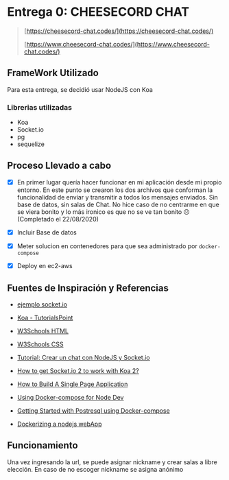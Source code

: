 # Entrega 0: CHEESECORD CHAT

>[https://cheesecord-chat.codes/](https://cheesecord-chat.codes/)
>
>[https://www.cheesecord-chat.codes/](https://www.cheesecord-chat.codes/)

## FrameWork Utilizado

Para esta entrega, se decidió usar NodeJS con Koa

### Librerias utilizadas

* Koa
* Socket.io
* pg
* sequelize

## Proceso Llevado a cabo

- [X] En primer lugar quería hacer funcionar en mi aplicación desde mi propio entorno. En este punto se crearon los dos archivos que conforman la funcionalidad de enviar y transmitir a todos los mensajes enviados. Sin base de datos, sin salas de Chat. No hice caso de no centrarme en que se viera bonito y lo más ironico es que no se ve tan bonito :frowning_face: (Completado el 22/08/2020)

- [X] Incluir Base de datos
- [X] Meter solucion en contenedores para que sea administrado por `docker-compose`
- [X] Deploy en ec2-aws

## Fuentes de Inspiración y Referencias

* [ejemplo socket.io](https://socket.io/get-started/chat/)
* [Koa - TutorialsPoint](https://www.tutorialspoint.com/koajs/index.htm)
* [W3Schools HTML](https://www.w3schools.com/html/default.asp)
* [W3Schools CSS](https://www.w3schools.com/css/default.asp)
* [Tutorial: Crear un chat con NodeJS y Socket.io](https://unipython.com/crear-un-chat-con-nodejs-y-socketio/)
* [How to get Socket.io 2 to work with Koa 2?](https://github.com/koajs/koa/issues/1041)
* [How to Build A Single Page Application](https://clockwise.software/blog/single-page-applications-are-they-a-good-choice-for-your-project/)
* [Using Docker-compose for Node Dev](https://rollout.io/blog/using-docker-compose-for-nodejs-development/)
* [Getting Started with Postresql using Docker-compose](https://medium.com/analytics-vidhya/getting-started-with-postgresql-using-docker-compose-34d6b808c47c)

* [Dockerizing a nodejs webApp](https://semaphoreci.com/community/tutorials/dockerizing-a-node-js-web-application)

## Funcionamiento

Una vez ingresando la url, se puede asignar nickname y crear salas a libre elección. En caso de no escoger nickname se asigna anónimo
